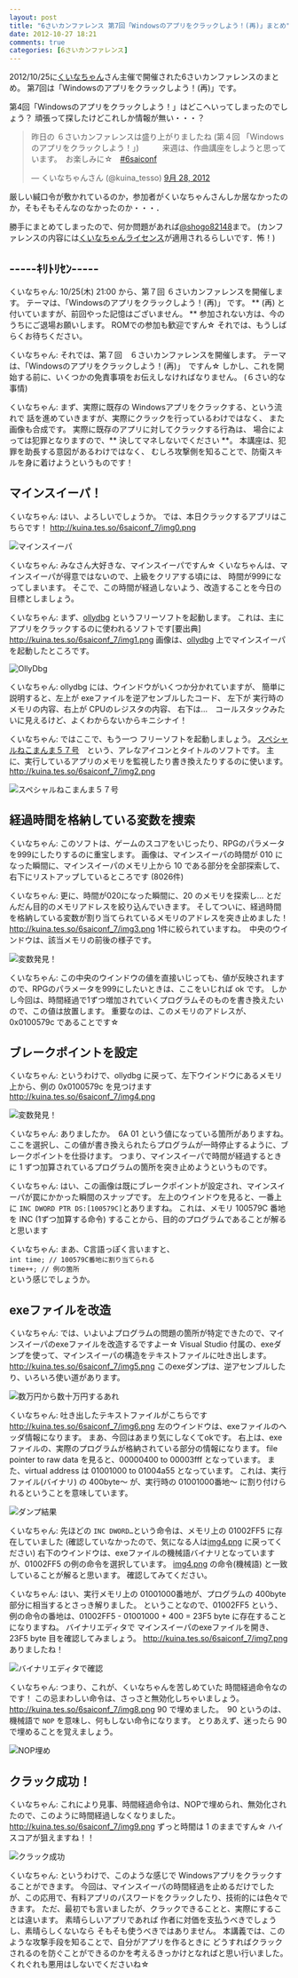 ```yaml
---
layout: post
title: "6さいカンファレンス 第7回「Windowsのアプリをクラックしよう！(再)」まとめ"
date: 2012-10-27 18:21
comments: true
categories: [6さいカンファレンス]
---
```


2012/10/25に[くいなちゃん](https://twitter.com/kuina_tesso)さん主催で開催された6さいカンファレンスのまとめ。
第7回は「Windowsのアプリをクラックしよう！(再)」です。

第4回「Windowsのアプリをクラックしよう！」はどこへいってしまったのでしょう？
頑張って探したけどこれしか情報が無い・・・？

<blockquote class="twitter-tweet" lang="ja"><p>昨日の ６さいカンファレンスは盛り上がりましたね (第４回 「Windowsのアプリをクラックしよう！」)　　　来週は、作曲講座をしようと思っています。　お楽しみに☆　<a href="https://twitter.com/search/%236saiconf">#6saiconf</a></p>&mdash; くいなちゃんさん (@kuina_tesso) <a href="https://twitter.com/kuina_tesso/status/251553054753701888" data-datetime="2012-09-28T05:24:56+00:00">9月 28, 2012</a></blockquote>
<script src="//platform.twitter.com/widgets.js" charset="utf-8"></script>

厳しい緘口令が敷かれているのか，参加者がくいなちゃんさんしか居なかったのか，そもそもそんなのなかったのか・・・．

勝手にまとめてしまったので、何か問題があれば[@shogo82148](https://twitter.com/shogo82148)まで。
(カンファレンスの内容には[くいなちゃんライセンス](https://twitter.com/kuina_tesso/status/211885730174222336)が適用されるらしいです．怖！)

<!-- more -->

## -----ｷﾘﾄﾘｾﾝ-----

くいなちゃん: 10/25(木) 21:00 から、第７回 ６さいカンファレンスを開催します。
テーマは、「Windowsのアプリをクラックしよう！(再)」 です。
** (再) と付いていますが、前回やった記憶はございません。 **
参加されない方は、今のうちにご退場お願いします。
ROMでの参加も歓迎ですん☆
それでは、もうしばらくお待ちください。

くいなちゃん: それでは、第７回　６さいカンファレンスを開催します。
テーマは、「Windowsのアプリをクラックしよう！(再)」　ですん☆
しかし、これを開始する前に、いくつかの免責事項をお伝えしなければなりません。
(６さい的な事情)

くいなちゃん: まず、実際に既存の Windowsアプリをクラックする、という流れで
話を進めていきますが、実際にクラックを行っているわけではなく、
また画像も合成です。
実際に既存のアプリに対してクラックする行為は、
場合によっては犯罪となりますので、** 決してマネしないでください **。
本講座は、犯罪を助長する意図があるわけではなく、
むしろ攻撃側を知ることで、防衛スキルを身に着けようというものです！


## マインスイーパ！

くいなちゃん: はい、よろしいでしょうか。
では、本日クラックするアプリはこちらです！
<http://kuina.tes.so/6saiconf_7/img0.png>

![マインスイーパ](/files/6saiconf/7/img0.png)

くいなちゃん: みなさん大好きな、マインスイーパですん☆
くいなちゃんは、マインスイーパが得意ではないので、上級をクリアする頃には、
時間が999になってしまいます。
そこで、この時間が経過しないよう、改造することを今日の目標としましょう。

くいなちゃん: まず、[ollydbg][] というフリーソフトを起動します。
これは、主に アプリをクラックするのに使われるソフトです[要出典]
<http://kuina.tes.so/6saiconf_7/img1.png>
画像は、[ollydbg][] 上でマインスイーパを起動したところです。

![OllyDbg](/files/6saiconf/7/img1.png)

くいなちゃん: ollydbg には、ウインドウがいくつか分かれていますが、
簡単に説明すると、左上が exeファイルを逆アセンブルしたコード、
左下が 実行時のメモリの内容、右上が CPUのレジスタの内容、
右下は…　コールスタックみたいに見えるけど、よくわからないからキニシナイ！

くいなちゃん: ではここで、もう一つ フリーソフトを起動しましょう。
[スペシャルねこまんま５７号][]　という、アレなアイコンとタイトルのソフトです。
主に、実行しているアプリのメモリを監視したり書き換えたりするのに使います。
<http://kuina.tes.so/6saiconf_7/img2.png>

![スペシャルねこまんま５７号](/files/6saiconf/7/img2.png)


## 経過時間を格納している変数を捜索

くいなちゃん: このソフトは、ゲームのスコアをいじったり、RPGのパラメータを999にしたりするのに重宝します。
画像は、マインスイーパの時間が 010 になった瞬間に、マインスイーパのメモリ上から 10 である部分を全部探索して、右下にリストアップしているところです (8026件)

くいなちゃん: 更に、時間が020になった瞬間に、20 のメモリを探索し…
とだんだん目的のメモリアドレスを絞り込んでいきます。
そしてついに、経過時間を格納している変数が割り当てられているメモリのアドレスを突き止めました！
<http://kuina.tes.so/6saiconf_7/img3.png>
1件に絞られていますね。　中央のウインドウは、該当メモリの前後の様子です。

![変数発見！](/files/6saiconf/7/img3.png)

くいなちゃん: この中央のウインドウの値を直接いじっても、値が反映されますので、RPGのパラメータを999にしたいときは、ここをいじれば ok です。
しかし今回は、時間経過で1ずつ増加されていくプログラムそのものを書き換えたいので、この値は放置します。
重要なのは、このメモリのアドレスが、0x0100579c であることです☆


## ブレークポイントを設定

くいなちゃん: というわけで、ollydbg に戻って、左下ウインドウにあるメモリ上から、例の 0x0100579c を見つけます
<http://kuina.tes.so/6saiconf_7/img4.png>

![変数発見！](/files/6saiconf/7/img4.png)

くいなちゃん: ありましたか。　6A 01 という値になっている箇所がありますね。
ここを選択し、この値が書き換えられたらプログラムが一時停止するように、ブレークポイントを仕掛けます。
つまり、マインスイーパで時間が経過するときに 1 ずつ加算されているプログラムの箇所を突き止めようというものです。

くいなちゃん: はい、この画像は既にブレークポイントが設定され、マインスイーパが罠にかかった瞬間のスナップです。
左上のウインドウを見ると、一番上に `INC DWORD PTR DS:[100579C]`とありますね。
これは、メモリ 100579C 番地を INC (1ずつ加算する命令) することから、目的のプログラムであることが解ると思います

くいなちゃん: まあ、C言語っぽく言いますと、<br>
`int time; // 100579C番地に割り当てられる` <br>
`time++; // 例の箇所`<br>
という感じでしょうか。


## exeファイルを改造

くいなちゃん: では、いよいよプログラムの問題の箇所が特定できたので、マインスイーパのexeファイルを改造するですよー☆
Visual Studio 付属の、exeダンプを使って、マインスイーパの構造をテキストファイルに吐き出します。
<http://kuina.tes.so/6saiconf_7/img5.png>
このexeダンプは、逆アセンブルしたり、いろいろ使い道があります。

![数万円から数十万円するあれ](/files/6saiconf/7/img5.png)

くいなちゃん: 吐き出したテキストファイルがこちらです
<http://kuina.tes.so/6saiconf_7/img6.png>
左のウインドウは、exeファイルのヘッダ情報になります。
まあ、今回はあまり気にしなくてokです。
右上は、exeファイルの、実際のプログラムが格納されている部分の情報になります。 file pointer to raw data を見ると、00000400 to 00003fff となっています。
また、virtual address は 01001000 to 01004a55 となっています。
これは、実行ファイル(バイナリ) の 400byte～ が、実行時の 01001000番地～ に割り付けられるということを意味しています。

![ダンプ結果](/files/6saiconf/7/img6.png)

くいなちゃん: 先ほどの `INC DWORD…`という命令は、メモリ上の 01002FF5 に存在していました
(確認していなかったので、気になる人は[img4.png](/files/6saiconf/7/img4.png) に戻ってください)
右下のウインドウは、exeファイルの機械語バイナリとなっていますが、01002FF5 の例の命令を選択しています。
[img4.png](/files/6saiconf/7/img4.png) の命令(機械語) と一致していることが解ると思います。
確認してみてください。

くいなちゃん: はい、実行メモリ上の 01001000番地が、プログラムの 400byte部分に相当するとさっき解りました。
ということなので、01002FF5 という、例の命令の番地は、01002FF5 - 01001000 + 400 = 23F5 byte に存在することになりますね。
バイナリエディタで マインスイーパのexeファイルを開き、23F5 byte 目を確認してみましょう。
<http://kuina.tes.so/6saiconf_7/img7.png>
ありましたね！

![バイナリエディタで確認](/files/6saiconf/7/img7.png)

くいなちゃん: つまり、これが、くいなちゃんを苦しめていた 時間経過命令なのです！
この忌まわしい命令は、さっさと無効化しちゃいましょう。
<http://kuina.tes.so/6saiconf_7/img8.png>
90 で埋めました。　90 というのは、機械語で `NOP` を意味し、何もしない命令になります。
とりあえず、迷ったら 90 で埋めることを覚えましょう。

![NOP埋め](/files/6saiconf/7/img8.png)

## クラック成功！

くいなちゃん: これにより見事、時間経過命令は、NOPで埋められ、無効化されたので、このように時間経過しなくなりました。
<http://kuina.tes.so/6saiconf_7/img9.png>
ずっと時間は 1 のままですん☆
ハイスコアが狙えますね！！

![クラック成功](/files/6saiconf/7/img9.png)

くいなちゃん: というわけで、このような感じで Windowsアプリをクラックすることができます。
今回は、マインスイーパの時間経過を止めるだけでしたが、この応用で、有料アプリのパスワードをクラックしたり、技術的には色々できます。
ただ、最初でも言いましたが、クラックできることと、実際にすることは違います。
素晴らしいアプリであれば 作者に対価を支払うべきでしょうし、素晴らしくないなら そもそも使うべきではありません。
本講義では、このような攻撃手段を知ることで、自分がアプリを作るときに どうすればクラックされるのを防ぐことができるのかを考えるきっかけとなればと思い行いました。
くれぐれも悪用はしないでくださいね☆

[ollydbg]: http://www.ollydbg.de/
[スペシャルねこまんま５７号]: http://www.vector.co.jp/soft/win95/hardware/se254476.html
